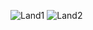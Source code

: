 ![Land1](https://github.com/deveshkumar-2000/HTML-CSS-10-Projects-/assets/103423370/0649a9c5-f217-42f3-9709-a238c9388cb0)
![Land2](https://github.com/deveshkumar-2000/HTML-CSS-10-Projects-/assets/103423370/24e2f702-1a5e-4215-98f4-7609b9e571ab)
